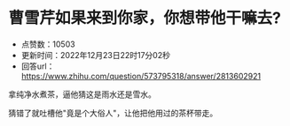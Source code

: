 # 曹雪芹如果来到你家，你想带他干嘛去?
- 点赞数：10503
- 更新时间：2022年12月23日22时17分02秒
- 回答url：https://www.zhihu.com/question/573795318/answer/2813602921
<body>
 <p data-pid="pozVAqRe">拿纯净水煮茶，逼他猜这是雨水还是雪水。</p>
 <p data-pid="P8TGfjXa">猜错了就吐槽他"竟是个大俗人"，让他把他用过的茶杯带走。</p>
</body>